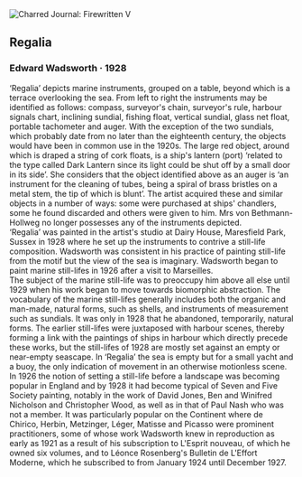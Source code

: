 <div class="artwork-of-the-day">
  <div class="container">
    <div class="img-wrapper">
      <img
        src="https://uploads0.wikiart.org/images/edward-wadsworth/regalia-1928.jpg!Large.jpg"
        alt="Charred Journal: Firewritten V" />
    </div>
    <div class="artwork-detail">
      <div class="artwork-origin"> 
        <h2 class="artwork-name">Regalia</h2>
        <h3 class="artist">
          Edward Wadsworth
                    ·  1928
        </h3>
      </div>
      <p class="description">
        <span class="artwork-description-text ng-binding" ng-bind-html="viewModel.ArtworkOfTheDay.Description | unsafe">‘Regalia’ depicts marine instruments, grouped on a table, beyond which is a terrace overlooking the sea. From left to right the instruments may be identified as follows: compass, surveyor's chain, surveyor's rule, harbour signals chart, inclining sundial, fishing float, vertical sundial, glass net float, portable tachometer and auger. With the exception of the two sundials, which probably date from no later than the eighteenth century, the objects would have been in common use in the 1920s. The large red object, around which is draped a string of cork floats, is a ship's lantern (port) ‘related to the type called Dark Lantern since its light could be shut off by a small door in its side’. She considers that the object identified above as an auger is ‘an instrument for the cleaning of tubes, being a spiral of brass bristles on a metal stem, the tip of which is blunt’. The artist acquired these and similar objects in a number of ways: some were purchased at ships' chandlers, some he found discarded and others were given to him. Mrs von Bethmann-Hollweg no longer possesses any of the instruments depicted.
<br>‘Regalia’ was painted in the artist's studio at Dairy House, Maresfield Park, Sussex in 1928 where he set up the instruments to contrive a still-life composition. Wadsworth was consistent in his practice of painting still-life from the motif but the view of the sea is imaginary. Wadsworth began to paint marine still-lifes in 1926 after a visit to Marseilles. 
<br>The subject of the marine still-life was to preoccupy him above all else until 1929 when his work began to move towards biomorphic abstraction. The vocabulary of the marine still-lifes generally includes both the organic and man-made, natural forms, such as shells, and instruments of measurement such as sundials. It was only in 1928 that he abandoned, temporarily, natural forms. The earlier still-lifes were juxtaposed with harbour scenes, thereby forming a link with the paintings of ships in harbour which directly precede these works, but the still-lifes of 1928 are mostly set against an empty or near-empty seascape. In ‘Regalia’ the sea is empty but for a small yacht and a buoy, the only indication of movement in an otherwise motionless scene. In 1926 the notion of setting a still-life before a landscape was becoming popular in England and by 1928 it had become typical of Seven and Five Society painting, notably in the work of David Jones, Ben and Winifred Nicholson and Christopher Wood, as well as in that of Paul Nash who was not a member. It was particularly popular on the Continent where de Chirico, Herbin, Metzinger, Léger, Matisse and Picasso were prominent practitioners, some of whose work Wadsworth knew in reproduction as early as 1921 as a result of his subscription to L'Esprit nouveau, of which he owned six volumes, and to Léonce Rosenberg's Bulletin de L'Effort Moderne, which he subscribed to from January 1924 until December 1927. 
<br></span>
                        <div class="text-shadow-container" ng-show="showShadow" style=""></div>
      </p>
    </div>
  </div>

</div>
